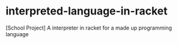 # interpreted-language-in-racket
[School Project] A interpreter in racket for a made up programming language

